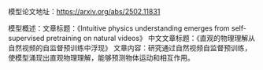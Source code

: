 模型论文地址：https://arxiv.org/abs/2502.11831

模型概述：文章标题：《Intuitive physics understanding emerges from self-supervised pretraining on natural videos》
中文文章标题：《直观的物理理解从自然视频的自监督预训练中浮现》
文章内容：研究通过自然视频自监督预训练，使模型涌现出直观物理理解，能够预测物体运动和相互作用。
